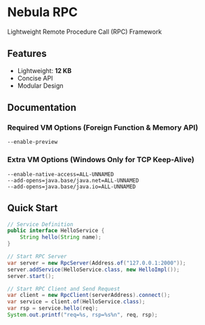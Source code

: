 Nebula RPC
==========

Lightweight Remote Procedure Call (RPC) Framework


Features
--------

* Lightweight: **12 KB**
* Concise API
* Modular Design


Documentation
-------------

### Required VM Options (Foreign Function & Memory API)
```
--enable-preview
```

### Extra VM Options (Windows Only for TCP Keep-Alive)
```
--enable-native-access=ALL-UNNAMED
--add-opens=java.base/java.net=ALL-UNNAMED
--add-opens=java.base/java.io=ALL-UNNAMED
```


Quick Start
-----------

```java
// Service Definition
public interface HelloService {
	String hello(String name);
}

// Start RPC Server
var server = new RpcServer(Address.of("127.0.0.1:2000"));
server.addService(HelloService.class, new HelloImpl());
server.start();

// Start RPC Client and Send Request
var client = new RpcClient(serverAddress).connect();
var service = client.of(HelloService.class);
var rsp = service.hello(req);
System.out.printf("req=%s, rsp=%s%n", req, rsp);
```
